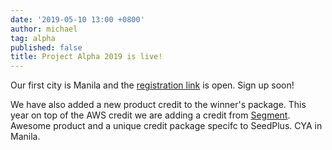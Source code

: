 ```yaml
---
date: '2019-05-10 13:00 +0800'
author: michael
tag: alpha
published: false
title: Project Alpha 2019 is live!
---
```

Our first city is Manila and the [registration link](https://alpha.seedplus.com/#manila) is open. Sign up soon!

We have also added a new product credit to the winner's package. This year on top of the AWS credit we are adding a credit from [Segment](https://segment.com). Awesome product and a unique credit package specifc to SeedPlus. CYA in Manila.
